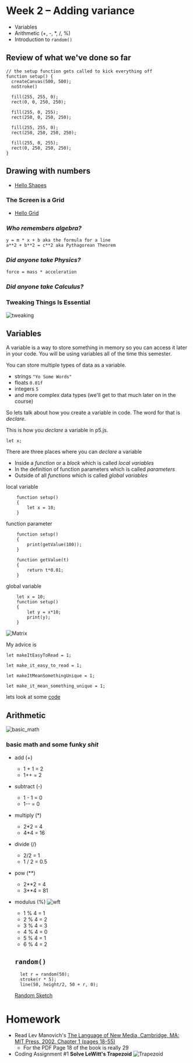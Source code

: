 # Week 2 – Adding variance
* Variables
* Arithmetic (+, -, *, /, %)
* Introduction to ```random()```
## Review of what we've done so far
```
// the setup function gets called to kick everything off
function setup() {
  createCanvas(500, 500);
  noStroke()  

  fill(255, 255, 0);
  rect(0, 0, 250, 250);
  
  fill(255, 0, 255);
  rect(250, 0, 250, 250);
  
  fill(255, 255, 0);
  rect(250, 250, 250, 250);
  
  fill(255, 0, 255);
  rect(0, 250, 250, 250);
}
```
## Drawing with numbers
- [Hello Shapes](https://editor.p5js.org/danzeeeman/sketches/l21Ut52K6)
### The Screen is a Grid
- [Hello Grid](https://editor.p5js.org/danzeeeman/sketches/aiCnAxqRZ)

### _Who remembers algebra?_
```
y = m * x + b aka the formula for a line
a**2 + b**2 = c**2 aka Pythagorean Theorem
```
### _Did anyone take Physics?_
```
force = mass * acceleration 
```
### _Did anyone take Calculus?_

### Tweaking Things Is Essential 
![tweaking](images/changing-stuff.jpeg)
## Variables    
A variable is a way to store something in memory so you can access it later in your code. You will be using variables all of the time this semester.

You can store multiple types of data as a variable.
- strings ```"Yo Some Words"```
- floats ```0.01f```
- integers  ```5```
- and more complex data types (we'll get to that much later on in the course)

So lets talk about how you create a variable in code. The word for that is _declare_. 

This is how you _declare_ a variable in p5.js.

```
let x;
```
There are three places where you can _declare_ a variable

- Inside a _function_ or a _block_ which is called _local variables_
- In the definition of function parameters which is called _parameters_
- Outside of all _functions_ which is called _global variables_

local variable
```
    function setup()
    { 
        let x = 10;
    }
```
function parameter
```
    function setup()
    {
        print(getValue(100));
    } 

    function getValue(t)
    {
        return t*0.01;
    } 
```
global variable
```
    let x = 10;
    function setup()
    {
        let y = x*10;
        print(y);
    }
```

![Matrix](images/matrix_var_names.jpg)

My advice is 

```
let makeItEasyToRead = 1;

let make_it_easy_to_read = 1;

let makeItMeanSomethingUnique = 1;

let make_it_mean_something_unique = 1;
```

lets look at some [code](https://editor.p5js.org/danzeeeman/sketches/kAGXxWYRf)

## Arithmetic
![basic_math](images/1zp2du.jpg)
### basic math and some __funky__ _shit_
* add (+)
  * 1 + 1 = 2
  * 1++ = 2
* subtract (-)
  * 1 - 1 = 0
  * 1-- = 0
* multiply (*)
  * 2*2 = 4
  * 4*4 = 16
* divide (/)
  * 2/2 = 1
  * 1 / 2 = 0.5
* pow (**)
  * 2**2 = 4
  * 3**4 = 81 
* modulus (%) 
  ![wft](images/1y62g6.jpg) 
  *  1 % 4 = 1
  *  2 % 4 = 2
  *  3 % 4 = 3
  *  4 % 4 = 0
  *  5 % 4 = 1
  *  6 % 4 = 2
  
  ## ```random()```
  ```
    let r = random(50);
    stroke(r * 5);
    line(50, height/2, 50 + r, 0);
  ```
  [Random Sketch](https://editor.p5js.org/danzeeeman/sketches/poHo3Q87_)

# Homework
* Read Lev Manovich's [The Language of New Media, Cambridge, MA: MIT Press, 2002. Chapter 1 (pages 18-55)](https://dss-edit.com/plu/Manovich-Lev_The_Language_of_the_New_Media.pdf)
  * For the PDF Page 18 of the book is really 29
* Coding Assignment #1 __Solve LeWitt's Trapezoid__ 
![Trapezoid](images/lewitt-trapezoid.jpeg)
